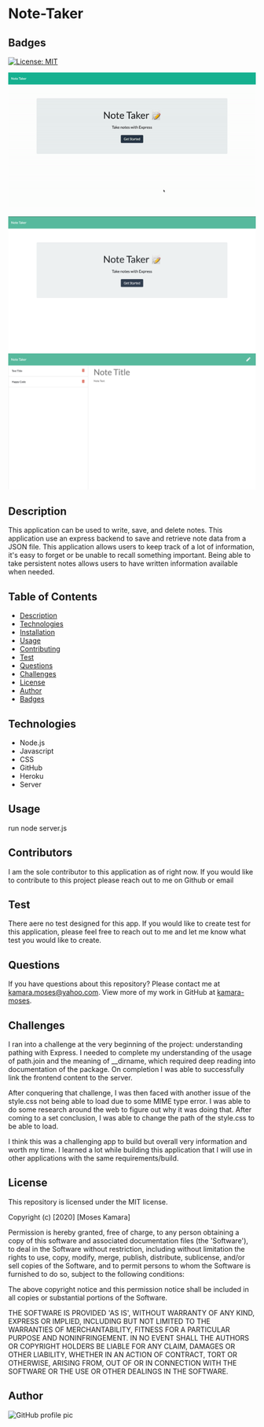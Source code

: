 # Note-Taker

## Badges
[![License: MIT](https://img.shields.io/badge/License-MIT-yellow.svg)](https://opensource.org/licenses/MIT)

![Note-Taker Demo](images/Note-Taker.gif)

<img src='images/Note-Taker1.png' alt='index.html page'>
<img src='images/Note-Taker2.png' alt='notes.html page'>

## Description
This application can be used to write, save, and delete notes. This application use an express backend to save and retrieve note data from a JSON file. This application allows users to keep track of a lot of information, it's easy to forget or be unable to recall something important. Being able to take persistent notes allows users to have written information available when needed.

## Table of Contents
* [Description](#description)
* [Technologies](#technologies)
* [Installation](#installation)
* [Usage](#usage)
* [Contributing](#contributing)
* [Test](#test)
* [Questions](#questions)
* [Challenges](#challenges)
* [License](#license)
* [Author](#Author)
* [Badges](#badges)

## Technologies
* Node.js
* Javascript
* CSS
* GitHub
* Heroku
* Server

## Usage
run node server.js

## Contributors
I am the sole contributor to this application as of right now. If you would like to contribute to this project please reach out to me on Github or email

## Test
There aere no test designed for this app. If you would like to create test for this application, please feel free to reach out to me and let me know what test you would like to create.

## Questions
If you have questions about this repository? Please contact me at [kamara.moses@yahoo.com](mailto:kamara.moses@yahoo.com). View more of my work in GitHub at [kamara-moses](https://github.com/kamara-moses).

## Challenges
I ran into a challenge at the very beginning of the project: understanding pathing with Express. I needed to complete my understanding of the usage of path.join and the meaning of __dirname, which required deep reading into documentation of the package. On completion I was able to successfully link the frontend content to the server.

After conquering that challenge, I was then faced with another issue of the style.css not being able to load due to some MIME type error. I was able to do some research around the web to figure out why it was doing that. After coming to a set conclusion, I was able to change the path of the style.css to be able to load.

I think this was a challenging app to build but overall very information and worth my time. I learned a lot while building this application that I will use in other applications with the same requirements/build.

## License
This repository is licensed under the MIT license.

Copyright (c) [2020] [Moses Kamara]

Permission is hereby granted, free of charge, to any person obtaining a copy of this software and associated documentation files (the 'Software'), to deal in the Software without restriction, including without limitation the rights to use, copy, modify, merge, publish, distribute, sublicense, and/or sell copies of the Software, and to permit persons to whom the Software is furnished to do so, subject to the following conditions:

The above copyright notice and this permission notice shall be included in all copies or substantial portions of the Software.

THE SOFTWARE IS PROVIDED 'AS IS', WITHOUT WARRANTY OF ANY KIND, EXPRESS OR IMPLIED, INCLUDING BUT NOT LIMITED TO THE WARRANTIES OF MERCHANTABILITY, FITNESS FOR A PARTICULAR PURPOSE AND NONINFRINGEMENT. IN NO EVENT SHALL THE AUTHORS OR COPYRIGHT HOLDERS BE LIABLE FOR ANY CLAIM, DAMAGES OR OTHER LIABILITY, WHETHER IN AN ACTION OF CONTRACT, TORT OR OTHERWISE, ARISING FROM, OUT OF OR IN CONNECTION WITH THE SOFTWARE OR THE USE OR OTHER DEALINGS IN THE SOFTWARE.

## Author 
![GitHub profile pic](https://avatars3.githubusercontent.com/u/65128951?v=4)


